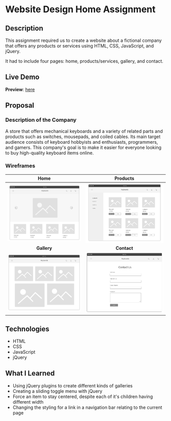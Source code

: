 # Website Design Home Assignment

## Description

This assignment required us to create a website about a fictional company that offers any products or services using HTML, CSS, JavaScript, and jQuery.

It had to include four pages: home, products/services, gallery, and contact.

## Live Demo

**Preview**: [here](https://emuel-vassallo.github.io/keyboards-shop-website/)

## Proposal

### Description of the Company

A store that offers mechanical keyboards and a variety of related parts and products such as switches, mousepads, and coiled cables. Its main target audience consists of keyboard hobbyists and enthusiasts, programmers, and gamers. This company's goal is to make it easier for everyone looking to buy high-quality keyboard items online.

### Wireframes

|              Home               |             Products             |
| :-----------------------------: | :------------------------------: |
|  ![](img/wireframes/home.png)   | ![](img/wireframes/products.png) |
|           **Gallery**           |           **Contact**            |
| ![](img/wireframes/gallery.png) | ![](img/wireframes/contact.png)  |

## Technologies

- HTML
- CSS
- JavaScript
- jQuery

## What I Learned

- Using jQuery plugins to create different kinds of galleries
- Creating a sliding toggle menu with jQuery
- Force an item to stay centered, despite each of it's children having different width
- Changing the styling for a link in a navigation bar relating to the current page

